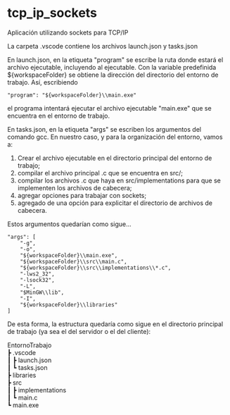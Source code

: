 # tcp_ip_sockets
Aplicación utilizando sockets para TCP/IP

La carpeta .vscode contiene los archivos launch.json y tasks.json

En launch.json, en la etiqueta "program" se escribe la ruta donde estará el archivo ejecutable, incluyendo al ejecutable.
Con la variable predefinida ${workspaceFolder} se obtiene la dirección del directorio del entorno de trabajo. Así, escribiendo

    "program": "${workspaceFolder}\\main.exe"

el programa intentará ejecutar el archivo ejecutable "main.exe" que se encuentra en el entorno de trabajo.

En tasks.json, en la etiqueta "args" se escriben los argumentos del comando gcc. En nuestro caso, y para la organización del entorno, vamos a:

 1) Crear el archivo ejecutable en el directorio principal del entorno de trabajo;
 2) compilar el archivo principal .c que se encuentra en src/;
 3) compilar los archivos .c que haya en src/implementations para que se implementen los archivos de cabecera;
 4) agregar opciones para trabajar con sockets;
 5) agregado de una opción para explicitar el directorio de archivos de cabecera.

Estos argumentos quedarían como sigue...

    "args": [
        "-g",
        "-o",
        "${workspaceFolder}\\main.exe",
        "${workspaceFolder}\\src\\main.c",
        "${workspaceFolder}\\src\\implementations\\*.c",
        "-lws2_32",
        "-lsock32",
        "-L",
        "$MinGW\\lib",
        "-I",
        "${workspaceFolder}\\libraries"
    ]

De esta forma, la estructura quedaría como sigue en el directorio principal de trabajo (ya sea el del servidor o el del cliente):

EntornoTrabajo \
 ┣ .vscode \
 ┃ ┣ launch.json \
 ┃ ┗ tasks.json \
 ┣ libraries \
 ┣ src \
 ┃ ┣ implementations \
 ┃ ┗ main.c \
 ┗ main.exe 
